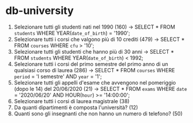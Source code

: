 # db-university
1. Selezionare tutti gli studenti nati nel 1990 (160) -> SELECT * FROM `students` WHERE YEAR(`date_of_birth`) = '1990';
2. Selezionare tutti i corsi che valgono più di 10 crediti (479) -> SELECT * FROM `courses` WHERE `cfu` > '10';
3. Selezionare tutti gli studenti che hanno più di 30 anni -> SELECT * FROM `students` WHERE YEAR(`date_of_birth`) < 1992;
4. Selezionare tutti i corsi del primo semestre del primo anno di un qualsiasi corso di
laurea (286) -> SELECT * FROM `courses` WHERE `period` = 'I semestre' AND `year` = '1';
5. Selezionare tutti gli appelli d'esame che avvengono nel pomeriggio (dopo le 14) del
20/06/2020 (21) -> SELECT * FROM `exams` WHERE `date` = '2020/06/20' AND HOUR(`hour`) >= '14:00:00';
6. Selezionare tutti i corsi di laurea magistrale (38)
7. Da quanti dipartimenti è composta l'università? (12)
8. Quanti sono gli insegnanti che non hanno un numero di telefono? (50)
